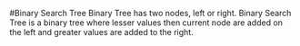 #Binary Search Tree
Binary Tree has two nodes, left or right. Binary Search Tree is a binary tree where lesser values then current node are added on the left and greater values are added to the right.
